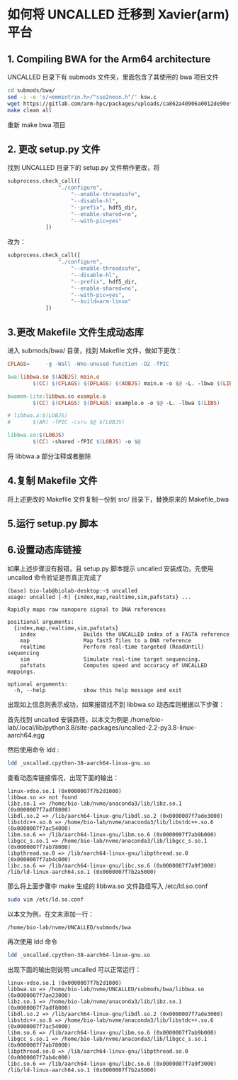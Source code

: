 # 如何将 UNCALLED 迁移到 Xavier(arm) 平台

## 1. Compiling BWA for the Arm64 architecture

UNCALLED 目录下有 submods 文件夹，里面包含了其使用的 bwa 项目文件

```bash
cd submods/bwa/
sed -i -e 's/<emmintrin.h>/"sse2neon.h"/' ksw.c
wget https://gitlab.com/arm-hpc/packages/uploads/ca862a40906a0012de90ef7b3a98e49d/sse2neon.h
make clean all
```

重新 make bwa 项目

## 2. 更改 setup.py 文件

找到 UNCALLED 目录下的 setup.py 文件稍作更改，将

```python
subprocess.check_call([
                "./configure", 
                    "--enable-threadsafe", 
                    "--disable-hl",
                    "--prefix", hdf5_dir,
                    "--enable-shared=no",
                    "--with-pic=yes"
            ])
```

改为：

```python
subprocess.check_call([
                "./configure", 
                    "--enable-threadsafe", 
                    "--disable-hl",
                    "--prefix", hdf5_dir,
                    "--enable-shared=no",
                    "--with-pic=yes",
                    "--build=arm-linux"
            ])
```

## 3.更改 Makefile 文件生成动态库

进入 submods/bwa/ 目录，找到 Makefile 文件，做如下更改：

```makefile
CFLAGS= 	-g -Wall -Wno-unused-function -O2 -fPIC

bwa:libbwa.so $(AOBJS) main.o
		$(CC) $(CFLAGS) $(DFLAGS) $(AOBJS) main.o -o $@ -L. -lbwa $(LIBS)

bwamem-lite:libbwa.so example.o
		$(CC) $(CFLAGS) $(DFLAGS) example.o -o $@ -L. -lbwa $(LIBS)

# libbwa.a:$(LOBJS)
# 		$(AR) -fPIC -csru $@ $(LOBJS)

libbwa.so:$(LOBJS)
		$(CC) -shared -fPIC $(LOBJS) -o $@
```

将 libbwa.a 部分注释或者删除

## 4.复制 Makefile 文件

将上述更改的 Makefile 文件复制一份到 src/ 目录下，替换原来的 Makefile_bwa

## 5.运行 setup.py 脚本

## 6.设置动态库链接

如果上述步骤没有报错，且 setup.py 脚本提示 uncalled 安装成功，先使用 uncalled 命令验证是否真正完成了

```
(base) bio-lab@biolab-desktop:~$ uncalled
usage: uncalled [-h] {index,map,realtime,sim,pafstats} ...

Rapidly maps raw nanopore signal to DNA references

positional arguments:
  {index,map,realtime,sim,pafstats}
    index               Builds the UNCALLED index of a FASTA reference
    map                 Map fast5 files to a DNA reference
    realtime            Perform real-time targeted (ReadUntil) sequencing
    sim                 Simulate real-time target sequencing.
    pafstats            Computes speed and accuracy of UNCALLED mappings.

optional arguments:
  -h, --help            show this help message and exit
```

出现如上信息则表示成功，如果报错找不到 libbwa.so 动态库则根据以下步骤：

首先找到 uncalled 安装路径，以本文为例是 /home/bio-lab/.local/lib/python3.8/site-packages/uncalled-2.2-py3.8-linux-aarch64.egg

然后使用命令 ldd :

```bash
ldd _uncalled.cpython-38-aarch64-linux-gnu.so
```

查看动态库链接情况，出现下面的输出：

```
linux-vdso.so.1 (0x0000007f7b2d1000)
libbwa.so => not found
libz.so.1 => /home/bio-lab/nvme/anaconda3/lib/libz.so.1 (0x0000007f7adf8000)
libdl.so.2 => /lib/aarch64-linux-gnu/libdl.so.2 (0x0000007f7ade3000)
libstdc++.so.6 => /home/bio-lab/nvme/anaconda3/lib/libstdc++.so.6 (0x0000007f7ac54000)
libm.so.6 => /lib/aarch64-linux-gnu/libm.so.6 (0x0000007f7ab9b000)
libgcc_s.so.1 => /home/bio-lab/nvme/anaconda3/lib/libgcc_s.so.1 (0x0000007f7ab78000)
libpthread.so.0 => /lib/aarch64-linux-gnu/libpthread.so.0 (0x0000007f7ab4c000)
libc.so.6 => /lib/aarch64-linux-gnu/libc.so.6 (0x0000007f7a9f3000)
/lib/ld-linux-aarch64.so.1 (0x0000007f7b2a5000)
```

那么将上面步骤中 make 生成的 libbwa.so 文件路径写入 /etc/ld.so.conf

```bash
sudo vim /etc/ld.so.conf
```

以本文为例，在文末添加一行：

```
/home/bio-lab/nvme/UNCALLED/submods/bwa
```

再次使用 ldd 命令

```bash
ldd _uncalled.cpython-38-aarch64-linux-gnu.so
```

出现下面的输出则说明 uncalled 可以正常运行：

```
linux-vdso.so.1 (0x0000007f7b2d1000)
libbwa.so => /home/bio-lab/nvme/UNCALLED/submods/bwa/libbwa.so (0x0000007f7ae23000)
libz.so.1 => /home/bio-lab/nvme/anaconda3/lib/libz.so.1 (0x0000007f7adf8000)
libdl.so.2 => /lib/aarch64-linux-gnu/libdl.so.2 (0x0000007f7ade3000)
libstdc++.so.6 => /home/bio-lab/nvme/anaconda3/lib/libstdc++.so.6 (0x0000007f7ac54000)
libm.so.6 => /lib/aarch64-linux-gnu/libm.so.6 (0x0000007f7ab9b000)
libgcc_s.so.1 => /home/bio-lab/nvme/anaconda3/lib/libgcc_s.so.1 (0x0000007f7ab78000)
libpthread.so.0 => /lib/aarch64-linux-gnu/libpthread.so.0 (0x0000007f7ab4c000)
libc.so.6 => /lib/aarch64-linux-gnu/libc.so.6 (0x0000007f7a9f3000)
/lib/ld-linux-aarch64.so.1 (0x0000007f7b2a5000)
```
